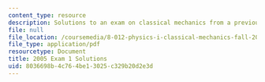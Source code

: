 ```yaml
---
content_type: resource
description: Solutions to an exam on classical mechanics from a previous semester.
file: null
file_location: /coursemedia/8-012-physics-i-classical-mechanics-fall-2008/8036698b4c764be13025c329b20d2e3d_05quiz1sol.pdf
file_type: application/pdf
resourcetype: Document
title: 2005 Exam 1 Solutions
uid: 8036698b-4c76-4be1-3025-c329b20d2e3d
---
```

